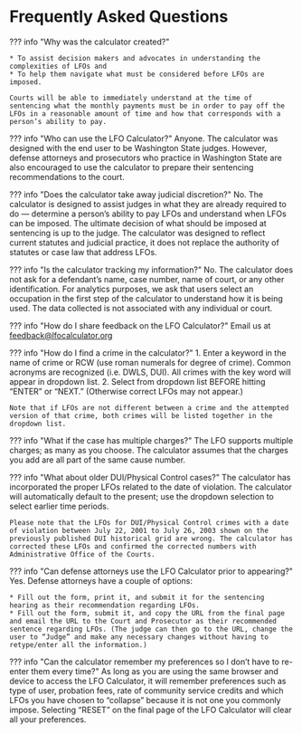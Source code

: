 # Frequently Asked Questions

??? info "Why was the calculator created?"

    * To assist decision makers and advocates in understanding the complexities of LFOs and 
    * To help them navigate what must be considered before LFOs are imposed. 
   
    Courts will be able to immediately understand at the time of sentencing what the monthly payments must be in order to pay off the LFOs in a reasonable amount of time and how that corresponds with a person’s ability to pay.

??? info "Who can use the LFO Calculator?"
    Anyone. The calculator was designed with the end user to be Washington State judges. However, defense attorneys and prosecutors who practice in Washington State are also encouraged to use the calculator to prepare their sentencing recommendations to the court.

??? info "Does the calculator take away judicial discretion?"
    No. The calculator is designed to assist judges in what they are already required to do — determine a person’s ability to pay LFOs and understand when LFOs can be imposed. The ultimate decision of what should be imposed at sentencing is up to the judge. The calculator was designed to reflect current statutes and judicial practice, it does not replace the authority of statutes or case law that address LFOs.

??? info "Is the calculator tracking my information?"
    No. The calculator does not ask for a defendant’s name, case number, name of court, or any other identification. For analytics purposes, we ask that users select an occupation in the first step of the calculator to understand how it is being used. The data collected is not associated with any individual or court.

??? info "How do I share feedback on the LFO Calculator?"
    Email us at [feedback@lfocalculator.org](mailto:feedback@lfocalculator.org)

??? info "How do I find a crime in the calculator?"
    1. Enter a keyword in the name of crime or RCW (use roman numerals for degree of crime). Common acronyms are recognized (i.e. DWLS, DUI). All crimes with the key word will appear in dropdown list.
    2. Select from dropdown list BEFORE hitting “ENTER” or “NEXT.” (Otherwise correct LFOs may not appear.)

    Note that if LFOs are not different between a crime and the attempted version of that crime, both crimes will be listed together in the dropdown list.

??? info "What if the case has multiple charges?"
    The LFO supports multiple charges; as many as you choose. The calculator assumes that the charges you add are all part of the same cause number.

??? info "What about older DUI/Physical Control cases?"
    The calculator has incorporated the proper LFOs related to the date of violation. The calculator will automatically default to the present; use the dropdown selection to select earlier time periods. 

    Please note that the LFOs for DUI/Physical Control crimes with a date of violation between July 22, 2001 to July 26, 2003 shown on the previously published DUI historical grid are wrong. The calculator has corrected these LFOs and confirmed the corrected numbers with Administrative Office of the Courts.

??? info "Can defense attorneys use the LFO Calculator prior to appearing?"
    Yes. Defense attorneys have a couple of options:

    * Fill out the form, print it, and submit it for the sentencing hearing as their recommendation regarding LFOs. 
    * Fill out the form, submit it, and copy the URL from the final page and email the URL to the Court and Prosecutor as their recommended sentence regarding LFOs. (The judge can then go to the URL, change the user to “Judge” and make any necessary changes without having to retype/enter all the information.)

??? info "Can the calculator remember my preferences so I don’t have to re-enter them every time?"
    As long as you are using the same browser and device to access the LFO Calculator, it will remember preferences such as type of user, probation fees, rate of community service credits and which LFOs you have chosen to “collapse” because it is not one you commonly impose. Selecting “RESET” on the final page of the LFO Calculator will clear all your preferences.